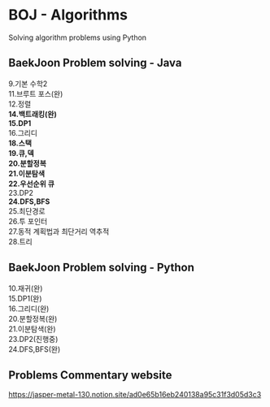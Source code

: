 # BOJ - Algorithms
Solving algorithm problems using Python

## BaekJoon Problem solving - Java
9.기본 수학2<br>
11.브루트 포스(완)<br>
12.정렬<br>
**14.백트래킹(완)<br>**
**15.DP1<br>**
16.그리디<br>
**18.스택<br>**
**19.큐,덱<br>**
**20.분할정복<br>**
**21.이분탐색<br>**
**22.우선순위 큐<br>**
23.DP2<br>
**24.DFS,BFS<br>**
25.최단경로<br>
26.투 포인터<br>
27.동적 계획법과 최단거리 역추적<br>
28.트리<br>

## BaekJoon Problem solving - Python
10.재귀(완)<br>
15.DP1(완)<br>
16.그리디(완)<br>
20.분할정복(완)<br>
21.이분탐색(완)<br>
23.DP2(진행중)<br>
24.DFS,BFS(완)<br>

## Problems Commentary website
https://jasper-metal-130.notion.site/ad0e65b16eb240138a95c31f3d05d3c3
